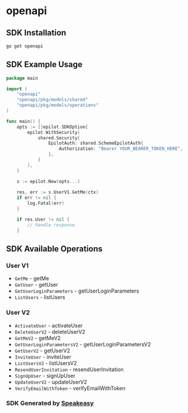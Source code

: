 # openapi

<!-- Start SDK Installation -->
## SDK Installation

```bash
go get openapi
```
<!-- End SDK Installation -->

## SDK Example Usage
<!-- Start SDK Example Usage -->
```go
package main

import (
    "openapi"
    "openapi/pkg/models/shared"
    "openapi/pkg/models/operations"
)

func main() {
    opts := []epilot.SDKOption{
        epilot.WithSecurity(
            shared.Security{
                EpilotAuth: shared.SchemeEpilotAuth{
                    Authorization: "Bearer YOUR_BEARER_TOKEN_HERE",
                },
            }
        ),
    }

    s := epilot.New(opts...)
    
    res, err := s.UserV1.GetMe(ctx)
    if err != nil {
        log.Fatal(err)
    }

    if res.User != nil {
        // handle response
    }
```
<!-- End SDK Example Usage -->

<!-- Start SDK Available Operations -->
## SDK Available Operations

### User V1

* `GetMe` - getMe
* `GetUser` - getUser
* `GetUserLoginParameters` - getUserLoginParameters
* `ListUsers` - listUsers

### User V2

* `ActivateUser` - activateUser
* `DeleteUserV2` - deleteUserV2
* `GetMeV2` - getMeV2
* `GetUserLoginParametersV2` - getUserLoginParametersV2
* `GetUserV2` - getUserV2
* `InviteUser` - inviteUser
* `ListUsersV2` - listUsersV2
* `ResendUserInvitation` - resendUserInvitation
* `SignUpUser` - signUpUser
* `UpdateUserV2` - updateUserV2
* `VerifyEmailWithToken` - verifyEmailWithToken

<!-- End SDK Available Operations -->

### SDK Generated by [Speakeasy](https://docs.speakeasyapi.dev/docs/using-speakeasy/client-sdks)
